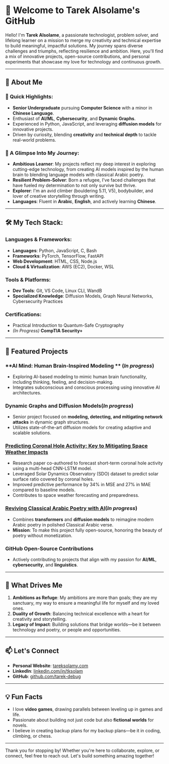 # 👋 Welcome to Tarek Alsolame's GitHub

Hello! I'm **Tarek Alsolame**, a passionate technologist, problem solver, and lifelong learner on a mission to merge my creativity and technical expertise to build meaningful, impactful solutions. My journey spans diverse challenges and triumphs, reflecting resilience and ambition. Here, you'll find a mix of innovative projects, open-source contributions, and personal experiments that showcase my love for technology and continuous growth.

---

## 🚀 About Me

### 🌟 Quick Highlights:
- **Senior Undergraduate** pursuing **Computer Science** with a minor in **Chinese Language**.
- Enthusiast of **AI/ML**, **Cybersecurity**, and **Dynamic Graphs**.
- Experienced in Python, JavaScript, and leveraging **diffusion models** for innovative projects.
- Driven by curiosity, blending **creativity** and **technical depth** to tackle real-world problems.

### 📖 A Glimpse Into My Journey:
- **Ambitious Learner**: My projects reflect my deep interest in exploring cutting-edge technology, from creating AI models inspired by the human brain to blending language models with classical Arabic poetry.
- **Resilient Problem-Solver**: Born a refugee, I've faced challenges that have fueled my determination to not only survive but thrive.
- **Explorer**: I'm an avid climber (bouldering 5.11, V5), bodybuilder, and lover of creative storytelling through writing.
- **Languages**: Fluent in **Arabic**, **English**, and actively learning **Chinese**.

---

## 🛠️ My Tech Stack:

### **Languages & Frameworks:**
- **Languages**: Python, JavaScript, C, Bash
- **Frameworks**: PyTorch, TensorFlow, FastAPI
- **Web Development**: HTML, CSS, Node.js
- **Cloud & Virtualization**: AWS (EC2), Docker, WSL

### **Tools & Platforms:**
- **Dev Tools**: Git, VS Code, Linux CLI, WandB
- **Specialized Knowledge**: Diffusion Models, Graph Neural Networks, Cybersecurity Practices

### **Certifications:**
- Practical Introduction to Quantum-Safe Cryptography
- *(In Progress)* **CompTIA Security+**

---

## 🌌 Featured Projects

### **AI Mind: Human Brain-Inspired Modeling ** (*In progress*)
- Exploring AI-based modeling to mimic human brain functionality, including thinking, feeling, and decision-making.
- Integrates subconscious and conscious processing using innovative AI architectures.

### **Dynamic Graphs and Diffusion Models**(*In progress*)
- Senior project focused on **modeling, detecting, and mitigating network attacks** in dynamic graph structures.
- Utilizes state-of-the-art diffusion models for creating adaptive and scalable solutions.

### [**Predicting Coronal Hole Activity: Key to Mitigating Space Weather Impacts**](https://github.com/tarek-debug/Sunspot-Prediction-with-CNN-LSTM)
- Research paper co-authored to forecast short-term coronal hole activity using a multi-head CNN-LSTM model.
- Leveraged Solar Dynamics Observatory (SDO) dataset to predict solar surface ratio covered by coronal holes.
- Improved predictive performance by 34% in MSE and 27% in MAE compared to baseline models.
- Contributes to space weather forecasting and preparedness.

### [**Reviving Classical Arabic Poetry with AI**](https://github.com/tarek-debug/BaytDiffuser)(*In progress*)
- Combines **transformers** and **diffusion models** to reimagine modern Arabic poetry in polished Classical Arabic verse.
- **Mission**: To make this project fully open-source, honoring the beauty of poetry without monetization.


### **GitHub Open-Source Contributions**
- Actively contributing to projects that align with my passion for **AI/ML**, **cybersecurity**, and **linguistics**.

---

## 🌱 What Drives Me

1. **Ambitions as Refuge**: My ambitions are more than goals; they are my sanctuary, my way to ensure a meaningful life for myself and my loved ones.
2. **Duality of Growth**: Balancing technical excellence with a heart for creativity and storytelling.
3. **Legacy of Impact**: Building solutions that bridge worlds—be it between technology and poetry, or people and opportunities.

---

## 📫 Let's Connect
- **Personal Website**: [tareksolamy.com](https://tareksolamy.com)
- **LinkedIn**: [linkedin.com/in/tksolam](https://linkedin.com/in/tksolam)
- **GitHub**: [github.com/tarek-debug](https://github.com/tarek-debug)

---

## 💡 Fun Facts
- I love **video games**, drawing parallels between leveling up in games and life.
- Passionate about building not just code but also **fictional worlds** for novels.
- I believe in creating backup plans for my backup plans—be it in coding, climbing, or chess.

---

Thank you for stopping by! Whether you're here to collaborate, explore, or connect, feel free to reach out. Let's build something amazing together!
